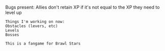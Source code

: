 Bugs present:
Allies don't retain XP if it's not equal to the XP they need to level up
```
Things I'm working on now:
Obstacles (levers, etc)
Levels
Bosses
```
```
This is a fangame for Brawl Stars
```
